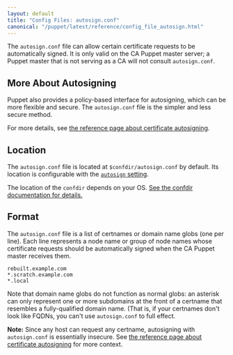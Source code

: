 ```yaml
---
layout: default
title: "Config Files: autosign.conf"
canonical: "/puppet/latest/reference/config_file_autosign.html"
---
```


[autosigning]: ./ssl_autosign.html
[autosign]: /references/4.3.latest/configuration.html#autosign

The `autosign.conf` file can allow certain certificate requests to be automatically signed. It is only valid on the CA Puppet master server; a Puppet master that is not serving as a CA will not consult `autosign.conf`.

## More About Autosigning

Puppet also provides a policy-based interface for autosigning, which can be more flexible and secure. The `autosign.conf` file is the simpler and less secure method.

For more details, see [the reference page about certificate autosigning][autosigning].

## Location

The `autosign.conf` file is located at `$confdir/autosign.conf` by default. Its location is configurable with the [`autosign` setting][autosign].

The location of the `confdir` depends on your OS. [See the confdir documentation for details.][confdir]

[confdir]: ./dirs_confdir.html

## Format

The `autosign.conf` file is a list of certnames or domain name globs (one per line). Each line represents a node name or group of node names whose certificate requests should be automatically signed when the CA Puppet master receives them.

    rebuilt.example.com
    *.scratch.example.com
    *.local

Note that domain name globs do not function as normal globs: an asterisk can only represent one or more subdomains at the front of a certname that resembles a fully-qualified domain name. (That is, if your certnames don't look like FQDNs, you can't use `autosign.conf` to full effect.

**Note:** Since any host can request any certname, autosigning with `autosign.conf` is essentially insecure. See [the reference page about certificate autosigning][autosigning] for more context.

